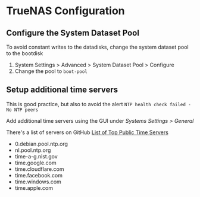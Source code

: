# TrueNAS Configuration

## Configure the System Dataset Pool
To avoid constant writes to the datadisks, change the system dataset pool to the bootdisk
1. System Settings > Advanced > System Dataset Pool > Configure
2. Change the pool to `boot-pool`


## Setup additional time servers
This is good practice, but also to avoid the alert `NTP health check failed - No NTP peers`

Add additional time servers using the GUI under _Systems Settings > General_ 

There's a list of servers on GitHub [List of Top Public Time Servers](https://gist.github.com/mutin-sa/eea1c396b1e610a2da1e5550d94b0453)
* 0.debian.pool.ntp.org
* nl.pool.ntp.org
* time-a-g.nist.gov
* time.google.com
* time.cloudflare.com
* time.facebook.com
* time.windows.com
* time.apple.com
